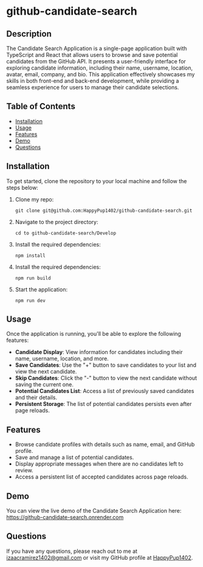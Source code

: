 # github-candidate-search

## Description

The Candidate Search Application is a single-page application built with TypeScript and React that allows users to browse and save potential candidates from the GitHub API. It presents a user-friendly interface for exploring candidate information, including their name, username, location, avatar, email, company, and bio. This application effectively showcases my skills in both front-end and back-end development, while providing a seamless experience for users to manage their candidate selections.

## Table of Contents

- [Installation](#installation)
- [Usage](#usage)
- [Features](#features)
- [Demo](#demo)
- [Questions](#questions)

## Installation

To get started, clone the repository to your local machine and follow the steps below:

1. Clone my repo:
    ```
    git clone git@github.com:HappyPup1402/github-candidate-search.git
    ```

2. Navigate to the project directory:
    ```
    cd to github-candidate-search/Develop
    ```

3. Install the required dependencies:
    ```
    npm install
    ```

4. Install the required dependencies:
    ```
    npm run build
    ```

5. Start the application:
    ```
    npm run dev
    ```

## Usage

Once the application is running, you'll be able to explore the following features:

- **Candidate Display**: View information for candidates including their name, username, location, and more.
- **Save Candidates**: Use the "+" button to save candidates to your list and view the next candidate.
- **Skip Candidates**: Click the "-" button to view the next candidate without saving the current one.
- **Potential Candidates List**: Access a list of previously saved candidates and their details.
- **Persistent Storage**: The list of potential candidates persists even after page reloads.

## Features

- Browse candidate profiles with details such as name, email, and GitHub profile.
- Save and manage a list of potential candidates.
- Display appropriate messages when there are no candidates left to review.
- Access a persistent list of accepted candidates across page reloads.

## Demo

You can view the live demo of the Candidate Search Application here: https://github-candidate-search.onrender.com

## Questions

If you have any questions, please reach out to me at [izaacramirez1402@gmail.com](mailto:izaacramirez1402@gmail.com) or visit my GitHub profile at [HappyPup1402](https://github.com/HappyPup1402).
